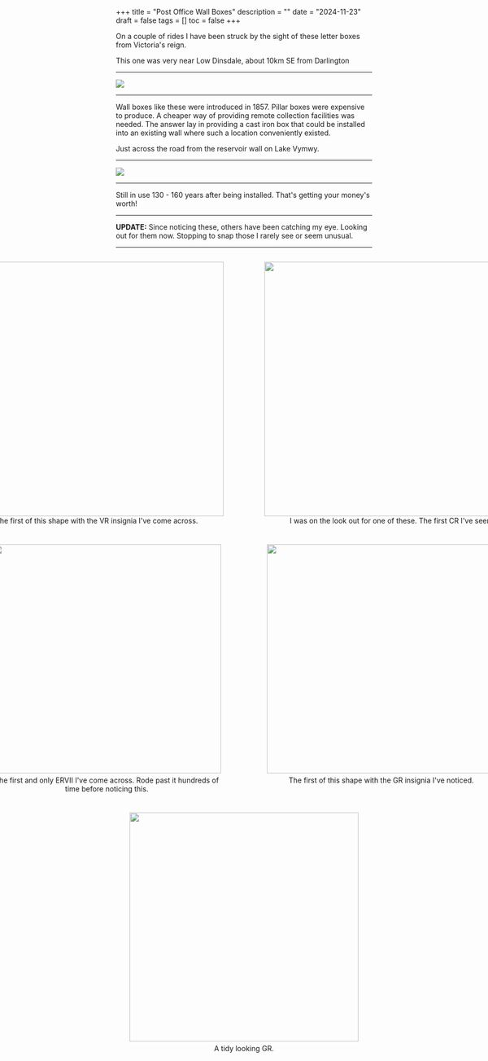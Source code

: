 +++
title = "Post Office Wall Boxes"
description = ""
date = "2024-11-23"
draft = false
tags = []
toc = false
+++

On a couple of rides I have been struck by the sight of these letter boxes from Victoria's reign. 

This one was very near Low Dinsdale, about 10km SE from Darlington

***

<img style="display:block;margin:auto" src="https://i.ibb.co/XxHh1c78/postbox1.png">

***

Wall boxes like these were introduced in 1857.  Pillar boxes were expensive to produce. A cheaper way of providing remote collection facilities was needed. The answer lay in providing a cast iron box that could be installed into an existing wall where such a location conveniently existed. 

Just across the road from the reservoir wall on Lake Vymwy. 

***

<img style="display:block;margin:auto" src="https://i.ibb.co/JRs6jWpz/postbox2.png">

***

Still in use 130 - 160 years after being installed. That's getting your money's worth!  

***

**UPDATE:** Since noticing these, others have been catching my eye. Looking out for them now. Stopping to snap those I rarely see or seem unusual.

***

<div style="display: flex; justify-content: center; margin: 5px;">
<figure style="text-align: center">
<img src="https://i.ibb.co/HLCFwFJ6/VR.jpg" style="width: 500px; height: auto">
<figcaption>The first of this shape with the VR insignia I've come across.</figcaption>
</figure>
<figure style="text-align: center">
<img src="https://i.ibb.co/zT5TBdq1/CR01.jpg" style="width: 500px; height: auto">
<figcaption>I was on the look out for one of these. The first CR I've seen.</figcaption>
</figure>
</div>

<div style="display: flex; justify-content: center; margin: 5px;">
<figure style="text-align: center">
<img src="https://i.ibb.co/Q7jSqffn/ERV11.jpg" style="width: 450px; height: auto; margin: 5px;">
<figcaption>The first and only ERVII I've come across. Rode past it hundreds of time before noticing this.</figcaption>
</figure>
<figure style="text-align: center">
<img src="https://i.ibb.co/5gdHGN0j/GR02.jpg" style="width: 450px; height: auto; margin: 5px;">
<figcaption>The first of this shape with the GR insignia I've noticed. </figcaption>
</figure>
</div>

<div style="display: flex; justify-content: center; margin: 5px;">
</figure>
<figure style="text-align: center">
<img src="https://i.ibb.co/Ld8msbMs/GR01.jpg" style="width: 450px; height: auto; margin: 5px;">
<figcaption>A tidy looking GR. </figcaption>
</figure>
</div>